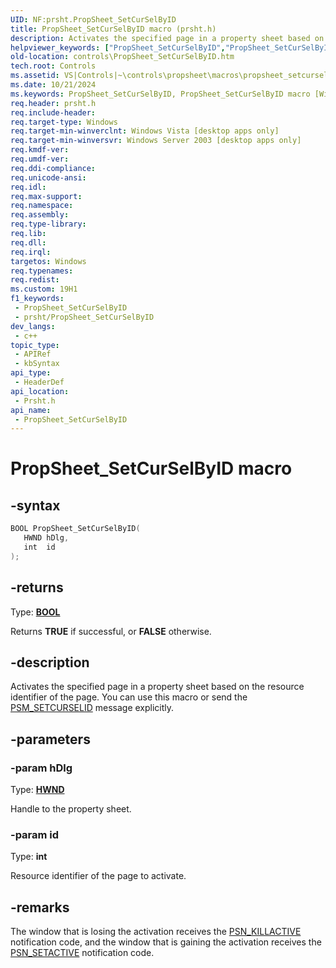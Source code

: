```yaml
---
UID: NF:prsht.PropSheet_SetCurSelByID
title: PropSheet_SetCurSelByID macro (prsht.h)
description: Activates the specified page in a property sheet based on the resource identifier of the page. You can use this macro or send the PSM_SETCURSELID message explicitly.
helpviewer_keywords: ["PropSheet_SetCurSelByID","PropSheet_SetCurSelByID macro [Windows Controls]","_win32_PropSheet_SetCurSelByID","_win32_PropSheet_SetCurSelByID_cpp","controls.PropSheet_SetCurSelByID","controls._win32_PropSheet_SetCurSelByID","prsht/PropSheet_SetCurSelByID"]
old-location: controls\PropSheet_SetCurSelByID.htm
tech.root: Controls
ms.assetid: VS|Controls|~\controls\propsheet\macros\propsheet_setcurselbyid.htm
ms.date: 10/21/2024
ms.keywords: PropSheet_SetCurSelByID, PropSheet_SetCurSelByID macro [Windows Controls], _win32_PropSheet_SetCurSelByID, _win32_PropSheet_SetCurSelByID_cpp, controls.PropSheet_SetCurSelByID, controls._win32_PropSheet_SetCurSelByID, prsht/PropSheet_SetCurSelByID
req.header: prsht.h
req.include-header: 
req.target-type: Windows
req.target-min-winverclnt: Windows Vista [desktop apps only]
req.target-min-winversvr: Windows Server 2003 [desktop apps only]
req.kmdf-ver: 
req.umdf-ver: 
req.ddi-compliance: 
req.unicode-ansi: 
req.idl: 
req.max-support: 
req.namespace: 
req.assembly: 
req.type-library: 
req.lib: 
req.dll: 
req.irql: 
targetos: Windows
req.typenames: 
req.redist: 
ms.custom: 19H1
f1_keywords:
 - PropSheet_SetCurSelByID
 - prsht/PropSheet_SetCurSelByID
dev_langs:
 - c++
topic_type:
 - APIRef
 - kbSyntax
api_type:
 - HeaderDef
api_location:
 - Prsht.h
api_name:
 - PropSheet_SetCurSelByID
---
```


# PropSheet_SetCurSelByID macro

## -syntax

```cpp
BOOL PropSheet_SetCurSelByID(
   HWND hDlg,
   int  id
);
```

## -returns

Type: **[BOOL](/windows/desktop/winprog/windows-data-types)**

Returns <b>TRUE</b> if successful, or <b>FALSE</b> otherwise.


## -description

Activates the specified page in a property sheet based on the resource identifier of the page. You can use this macro or send the <a href="/windows/desktop/Controls/psm-setcurselid">PSM_SETCURSELID</a> message explicitly.

## -parameters

### -param hDlg

Type: <b><a href="/windows/desktop/WinProg/windows-data-types">HWND</a></b>

Handle to the property sheet.

### -param id

Type: <b>int</b>

Resource identifier of the page to activate.

## -remarks

The window that is losing the activation receives the <a href="/windows/desktop/Controls/psn-killactive">PSN_KILLACTIVE</a> notification code, and the window that is gaining the activation receives the <a href="/windows/desktop/Controls/psn-setactive">PSN_SETACTIVE</a> notification code.
